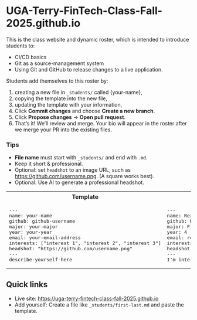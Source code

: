 # UGA-Terry-FinTech-Class-Fall-2025.github.io

This is the class website and dynamic roster, which is intended to introduce students to:
* CI/CD basics
* Git as a source-management system
* Using Git and GitHub to release changes to a live application.


Students add themselves to this roster by:
1. creating a new file in `_students/` called {your-name},
2. copying the template into the new file,
3. updating the template with your information,
4. Click **Commit changes** and choose **Create a new branch**.  
5. Click **Propose changes** → **Open pull request**.  
6. That’s it! We’ll review and merge. Your bio will appear in the roster after we merge your PR into the existing files.

### Tips
- **File name** must start with `_students/` and end with `.md`.  
- Keep it short & professional.  
- Optional: set `headshot` to an image URL, such as https://github.com/username.png.  (A square works best).
- Optional: Use AI to generate a professional headshot.


<table>
<tr>
<th>Template</th>
<th>Rex's Example</th>
</tr>
<tr>
<td>
<pre>
---
name: your-name
github: github-username
major: your-major
year: your-year
email: your-email-address
interests: ["interest 1", "interest 2", "interest 3"]
headshot: "https://github.com/username.png"
---
describe-yourself-here
</pre>
</td>
<td>
<pre>
---
name: Rex VanHorn
github: RexVH
major: Finance
year: 4
email: rex.vanhorn@uga.edu
interests: ["FinTech", "AI", "College Football"]
headshot: "https://github.com/RexVH.png"
---
I'm interested in GenAI for FinTech, college football, and working as little as possible.
</pre>
</td>
</tr>
</table>

## Quick links
- Live site: https://uga-terry-fintech-class-fall-2025.github.io
- Add yourself: Create a file like `_students/first-last.md` and paste the template.



